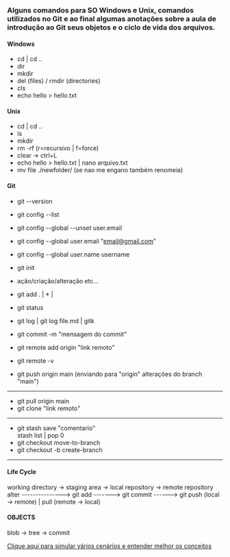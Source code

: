 ### Alguns comandos para SO Windows e Unix, comandos utilizados no Git e ao final algumas anotações sobre a aula de introdução ao Git seus objetos e o ciclo de vida dos arquivos.  

#### Windows
- cd | cd ..  
- dir  
- mkdir  
- del (files) / rmdir (directories)  
- cls  
- echo hello > hello.txt  

#### Unix  
- cd | cd ..  
- ls  
- mkdir  
- rm -rf (r=recursivo | f=force)  
- clear -> ctrl+L  
- echo hello > hello.txt | nano arquivo.txt  
- mv file ./newfolder/ (se nao me engano também renomeia)  

#### Git  
- git --version  
- git config --list  
- git config --global --unset user.email  
- git config --global user.email "email@gmail.com"  
- git config --global user.name username  

- git init  
- ação/criação/alteração etc...  
- git add . | * | <file>  
- git status  
- git log | git log file.md | gitk  
- git commit -m "mensagem do commit"  
- git remote add origin "link remoto"  
- git remote -v  
- git push origin main (enviando para "origin" alterações do branch "main")  
---
- git pull origin main  
- git clone "link remoto"  
---
- git stash save "comentario"  
  stash list | pop 0
- git checkout move-to-branch  
- git checkout -b create-branch  
---
#### Life Cycle 
working directory -> staging area -> local repository -> remote repository  
alter ---------------> git add -------> git commit ------> git push (local -> remote) | pull (remote -> local)  

#### OBJECTS
blob -> tree -> commit  

[Clique aqui para simular vários cenários e entender melhor os conceitos](https://git-school.github.io/visualizing-git/)

